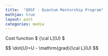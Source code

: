 ```yaml
---
title:  "QOSF - Quantum Mentorship Program"
mathjax: true
layout: post
categories: media
---
```


Cost function $ {\cal L](U) $

$$ \dot{U}=U - \mathrm{grad}{\cal L](U) $$
